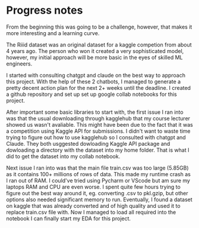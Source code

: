 # Progress notes

From the beginning this was going to be a challenge, however, that makes it more interesting and a learning curve.

The Riiid dataset was an original dataset for a kaggle competion from about 4 years ago.
The person who won it created a very sophisticated model, however, my initial approach will be more basic in the eyes of skilled ML engineers.

I started with consulting chatgpt and claude on the best way to approach this project.
With the help of these 2 chatbots, I managed to generate a pretty decent action plan for the next 2+ weeks until the deadline.
I created a github repository and set up set up google collab notebooks for this project.

After important some basic libraries to start with, the first issue I ran into was that the usual downloading through kagglehub that my course lecturer showed us wasn't avaliable.
This might have been due to the fact that it was a competition using Kaggle API for submissions.
I didn't want to waste time trying to figure out how to use kagglehub so I consulted with chatgpt and Claude.
They both usggested dowloading Kaggle API package and dowloading a directory with the dataset into my home folder.
That is what I did to get the dataset into my collab notebook.

Next issue I ran into was that the main file train.csv was too large (5.85GB) as it contains 100+ millions of rows of data.
This made my runtime crash as I ran out of RAM. I could've tried using Pycharm or VScode but am sure my laptops RAM and CPU are even worse.
I spent quite few hours trying to figure out the best way around it, eg. converting .csv to pkl.gzip, but other options also needed significant memory to run.
Eventually, I found a dataset on kaggle that was already converted and of high quality and used it to replace train.csv file with.
Now I managed to load all required into the notebook I can finally start my EDA for this project.
